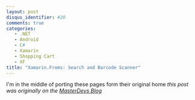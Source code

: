 ```yaml
---
layout: post
disqus_identifier: #20
comments: true
categories:
   - .NET
   - Android
   - C#
   - Xamarin 
   - Shopping Cart
   - XF
title: "Xamarin.Froms: Search and Barcode Scanner"
---
```


I'm in the middle of porting these pages form their original home
_this post was originally on the [MasterDevs Blog](http://blog.masterdevs.com/xf-day-4/)_
